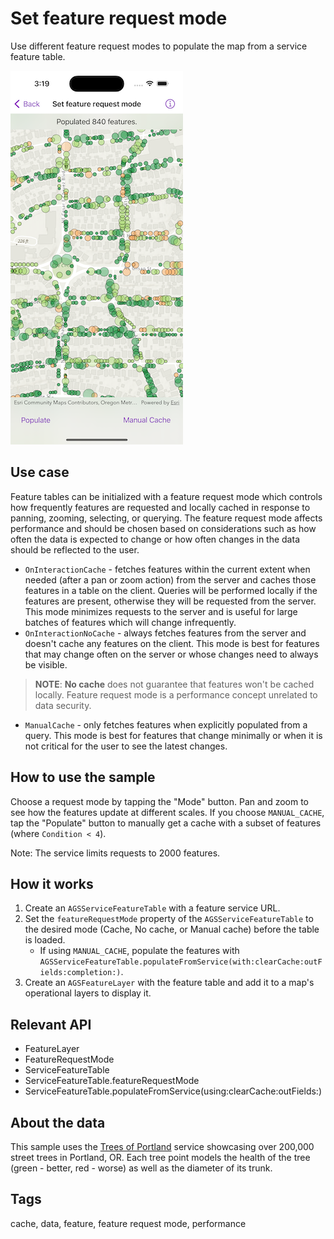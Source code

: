 # Set feature request mode

Use different feature request modes to populate the map from a service feature table.

![Image of set feature request mode](set-feature-request-mode.png)

## Use case

Feature tables can be initialized with a feature request mode which controls how frequently features are requested and locally cached in response to panning, zooming, selecting, or querying. The feature request mode affects performance and should be chosen based on considerations such as how often the data is expected to change or how often changes in the data should be reflected to the user.

* `OnInteractionCache` - fetches features within the current extent when needed (after a pan or zoom action) from the server and caches those features in a table on the client. Queries will be performed locally if the features are present, otherwise they will be requested from the server. This mode minimizes requests to the server and is useful for large batches of features which will change infrequently.
* `OnInteractionNoCache` - always fetches features from the server and doesn't cache any features on the client. This mode is best for features that may change often on the server or whose changes need to always be visible.
> **NOTE**: **No cache** does not guarantee that features won't be cached locally. Feature request mode is a performance concept unrelated to data security.
* `ManualCache` - only fetches features when explicitly populated from a query. This mode is best for features that change minimally or when it is not critical for the user to see the latest changes.

## How to use the sample

Choose a request mode by tapping the "Mode" button. Pan and zoom to see how the features update at different scales. If you choose `MANUAL_CACHE`, tap the "Populate" button to manually get a cache with a subset of features (where `Condition < 4`).

Note: The service limits requests to 2000 features.

## How it works

1. Create an `AGSServiceFeatureTable` with a feature service URL.
2. Set the `featureRequestMode` property of the `AGSServiceFeatureTable` to the desired mode (Cache, No cache, or Manual cache) before the table is loaded.
    * If using `MANUAL_CACHE`, populate the features with `AGSServiceFeatureTable.populateFromService(with:clearCache:outFields:completion:)`.
3. Create an `AGSFeatureLayer` with the feature table and add it to a map's operational layers to display it.

## Relevant API

* FeatureLayer
* FeatureRequestMode
* ServiceFeatureTable
* ServiceFeatureTable.featureRequestMode
* ServiceFeatureTable.populateFromService(using:clearCache:outFields:)

## About the data

This sample uses the [Trees of Portland](https://www.arcgis.com/home/item.html?id=1759fd3e8a324358a0c58d9a687a8578) service showcasing over 200,000 street trees in Portland, OR. Each tree point models the health of the tree (green - better, red - worse) as well as the diameter of its trunk.

## Tags

cache, data, feature, feature request mode, performance
